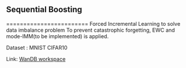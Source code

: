 ## Sequential Boosting
========================
Forced Incremental Learning to solve data imbalance problem 
To prevent catastrophic forgetting, EWC and mode-IMM(to be implemented) is applied.

Dataset :
    MNIST
    CIFAR10
    
Link: [WanDB workspace](https://app.wandb.ai/jeoni/CIFAR!0?workspace=user-jeoni)

